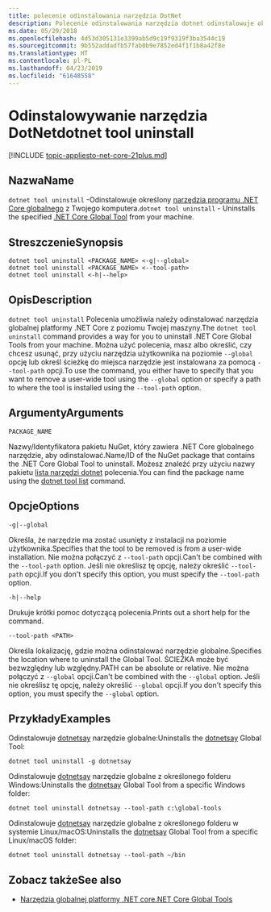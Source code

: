 ```yaml
---
title: polecenie odinstalowania narzędzia DotNet
description: Polecenie odinstalowania narzędzia dotnet odinstalowuje określonego narzędzia globalnej podstawowych platformy .NET z poziomu Twojej maszyny.
ms.date: 05/29/2018
ms.openlocfilehash: 4d53d305131e3399ab5d9c19f9319f3ba3544c19
ms.sourcegitcommit: 9b552addadfb57fab0b9e7852ed4f1f1b8a42f8e
ms.translationtype: HT
ms.contentlocale: pl-PL
ms.lasthandoff: 04/23/2019
ms.locfileid: "61648558"
---
```

# <a name="dotnet-tool-uninstall"></a><span data-ttu-id="ba6c8-103">Odinstalowywanie narzędzia DotNet</span><span class="sxs-lookup"><span data-stu-id="ba6c8-103">dotnet tool uninstall</span></span>

[!INCLUDE [topic-appliesto-net-core-21plus.md](../../../includes/topic-appliesto-net-core-21plus.md)]

## <a name="name"></a><span data-ttu-id="ba6c8-104">Nazwa</span><span class="sxs-lookup"><span data-stu-id="ba6c8-104">Name</span></span>

<span data-ttu-id="ba6c8-105">`dotnet tool uninstall` -Odinstalowuje określony [narzędzia programu .NET Core globalnego](global-tools.md) z Twojego komputera.</span><span class="sxs-lookup"><span data-stu-id="ba6c8-105">`dotnet tool uninstall` - Uninstalls the specified [.NET Core Global Tool](global-tools.md) from your machine.</span></span>

## <a name="synopsis"></a><span data-ttu-id="ba6c8-106">Streszczenie</span><span class="sxs-lookup"><span data-stu-id="ba6c8-106">Synopsis</span></span>

```console
dotnet tool uninstall <PACKAGE_NAME> <-g|--global>
dotnet tool uninstall <PACKAGE_NAME> <--tool-path>
dotnet tool uninstall <-h|--help>
```

## <a name="description"></a><span data-ttu-id="ba6c8-107">Opis</span><span class="sxs-lookup"><span data-stu-id="ba6c8-107">Description</span></span>

<span data-ttu-id="ba6c8-108">`dotnet tool uninstall` Polecenia umożliwia należy odinstalować narzędzia globalnej platformy .NET Core z poziomu Twojej maszyny.</span><span class="sxs-lookup"><span data-stu-id="ba6c8-108">The `dotnet tool uninstall` command provides a way for you to uninstall .NET Core Global Tools from your machine.</span></span> <span data-ttu-id="ba6c8-109">Można użyć polecenia, masz albo określić, czy chcesz usunąć, przy użyciu narzędzia użytkownika na poziomie `--global` opcję lub określ ścieżkę do miejsca narzędzie jest instalowana za pomocą `--tool-path` opcji.</span><span class="sxs-lookup"><span data-stu-id="ba6c8-109">To use the command, you either have to specify that you want to remove a user-wide tool using the `--global` option or specify a path to where the tool is installed using the `--tool-path` option.</span></span>

## <a name="arguments"></a><span data-ttu-id="ba6c8-110">Argumenty</span><span class="sxs-lookup"><span data-stu-id="ba6c8-110">Arguments</span></span>

`PACKAGE_NAME`

<span data-ttu-id="ba6c8-111">Nazwy/Identyfikatora pakietu NuGet, który zawiera .NET Core globalnego narzędzie, aby odinstalować.</span><span class="sxs-lookup"><span data-stu-id="ba6c8-111">Name/ID of the NuGet package that contains the .NET Core Global Tool to uninstall.</span></span> <span data-ttu-id="ba6c8-112">Możesz znaleźć przy użyciu nazwy pakietu [lista narzędzi dotnet](dotnet-tool-list.md) polecenia.</span><span class="sxs-lookup"><span data-stu-id="ba6c8-112">You can find the package name using the [dotnet tool list](dotnet-tool-list.md) command.</span></span>

## <a name="options"></a><span data-ttu-id="ba6c8-113">Opcje</span><span class="sxs-lookup"><span data-stu-id="ba6c8-113">Options</span></span>

`-g|--global`

<span data-ttu-id="ba6c8-114">Określa, że narzędzie ma zostać usunięty z instalacji na poziomie użytkownika.</span><span class="sxs-lookup"><span data-stu-id="ba6c8-114">Specifies that the tool to be removed is from a user-wide installation.</span></span> <span data-ttu-id="ba6c8-115">Nie można połączyć z `--tool-path` opcji.</span><span class="sxs-lookup"><span data-stu-id="ba6c8-115">Can't be combined with the `--tool-path` option.</span></span> <span data-ttu-id="ba6c8-116">Jeśli nie określisz tę opcję, należy określić `--tool-path` opcji.</span><span class="sxs-lookup"><span data-stu-id="ba6c8-116">If you don't specify this option, you must specify the `--tool-path` option.</span></span>

`-h|--help`

<span data-ttu-id="ba6c8-117">Drukuje krótki pomoc dotyczącą polecenia.</span><span class="sxs-lookup"><span data-stu-id="ba6c8-117">Prints out a short help for the command.</span></span>

`--tool-path <PATH>`

<span data-ttu-id="ba6c8-118">Określa lokalizację, gdzie można odinstalować narzędzie globalne.</span><span class="sxs-lookup"><span data-stu-id="ba6c8-118">Specifies the location where to uninstall the Global Tool.</span></span> <span data-ttu-id="ba6c8-119">ŚCIEŻKA może być bezwzględny lub względny.</span><span class="sxs-lookup"><span data-stu-id="ba6c8-119">PATH can be absolute or relative.</span></span> <span data-ttu-id="ba6c8-120">Nie można połączyć z `--global` opcji.</span><span class="sxs-lookup"><span data-stu-id="ba6c8-120">Can't be combined with the `--global` option.</span></span> <span data-ttu-id="ba6c8-121">Jeśli nie określisz tę opcję, należy określić `--global` opcji.</span><span class="sxs-lookup"><span data-stu-id="ba6c8-121">If you don't specify this option, you must specify the `--global` option.</span></span>

## <a name="examples"></a><span data-ttu-id="ba6c8-122">Przykłady</span><span class="sxs-lookup"><span data-stu-id="ba6c8-122">Examples</span></span>

<span data-ttu-id="ba6c8-123">Odinstalowuje [dotnetsay](https://www.nuget.org/packages/dotnetsay/) narzędzie globalne:</span><span class="sxs-lookup"><span data-stu-id="ba6c8-123">Uninstalls the [dotnetsay](https://www.nuget.org/packages/dotnetsay/) Global Tool:</span></span>

`dotnet tool uninstall -g dotnetsay`

<span data-ttu-id="ba6c8-124">Odinstalowuje [dotnetsay](https://www.nuget.org/packages/dotnetsay/) narzędzie globalne z określonego folderu Windows:</span><span class="sxs-lookup"><span data-stu-id="ba6c8-124">Uninstalls the [dotnetsay](https://www.nuget.org/packages/dotnetsay/) Global Tool from a specific Windows folder:</span></span>

`dotnet tool uninstall dotnetsay --tool-path c:\global-tools`

<span data-ttu-id="ba6c8-125">Odinstalowuje [dotnetsay](https://www.nuget.org/packages/dotnetsay/) narzędzie globalne z określonego folderu w systemie Linux/macOS:</span><span class="sxs-lookup"><span data-stu-id="ba6c8-125">Uninstalls the [dotnetsay](https://www.nuget.org/packages/dotnetsay/) Global Tool from a specific Linux/macOS folder:</span></span>

`dotnet tool uninstall dotnetsay --tool-path ~/bin`

## <a name="see-also"></a><span data-ttu-id="ba6c8-126">Zobacz także</span><span class="sxs-lookup"><span data-stu-id="ba6c8-126">See also</span></span>

- [<span data-ttu-id="ba6c8-127">Narzędzia globalnej platformy .NET core</span><span class="sxs-lookup"><span data-stu-id="ba6c8-127">.NET Core Global Tools</span></span>](global-tools.md)
